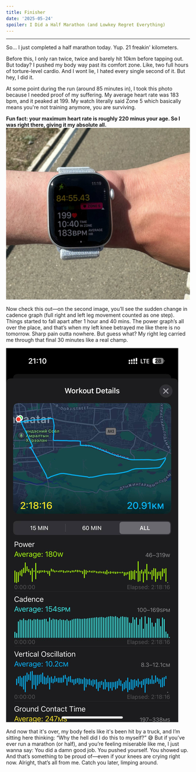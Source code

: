 ```yaml
---
title: Finisher
date: '2025-05-24'
spoiler: I Did a Half Marathon (and Lowkey Regret Everything)
---
```

---

So… I just completed a half marathon today. Yup. 21 freakin' kilometers.

Before this, I only ran twice, twice and barely hit 10km before tapping out. But today? I pushed my body way past its comfort zone. Like, two full hours of torture-level cardio. And I wont lie, I hated every single second of it.
But hey, I did it.

At some point during the run (around 85 minutes in), I took this photo because I needed proof of my suffering. My average heart rate was 183 bpm, and it peaked at 199. My watch literally said Zone 5 which basically means you're not training anymore, you are surviving.

**Fun fact: your maximum heart rate is roughly 220 minus your age. So I was right there, giving it my absolute all.**
![My bor gar](./watch.jpeg)

Now check this out—on the second image, you’ll see the sudden change in cadence graph (full right and left leg movement counted as one step). Things started to fall apart after 1 hour and 40 mins. The power graph’s all over the place, and that’s when my left knee betrayed me like there is no tomorrow. Sharp pain outta nowhere. But guess what? My right leg carried me through that final 30 minutes like a real champ.

![Cadence graph](./cadence.jpeg)

And now that it's over, my body feels like it's been hit by a truck, and I’m sitting here thinking:
“Why the hell did I do this to myself?” 😅
But if you’ve ever run a marathon (or half), and you’re feeling miserable like me, I just wanna say:
You did a damn good job.
You pushed yourself. You showed up. And that’s something to be proud of—even if your knees are crying right now.
Alright, that’s all from me. Catch you later, limping around.
<Me/>
